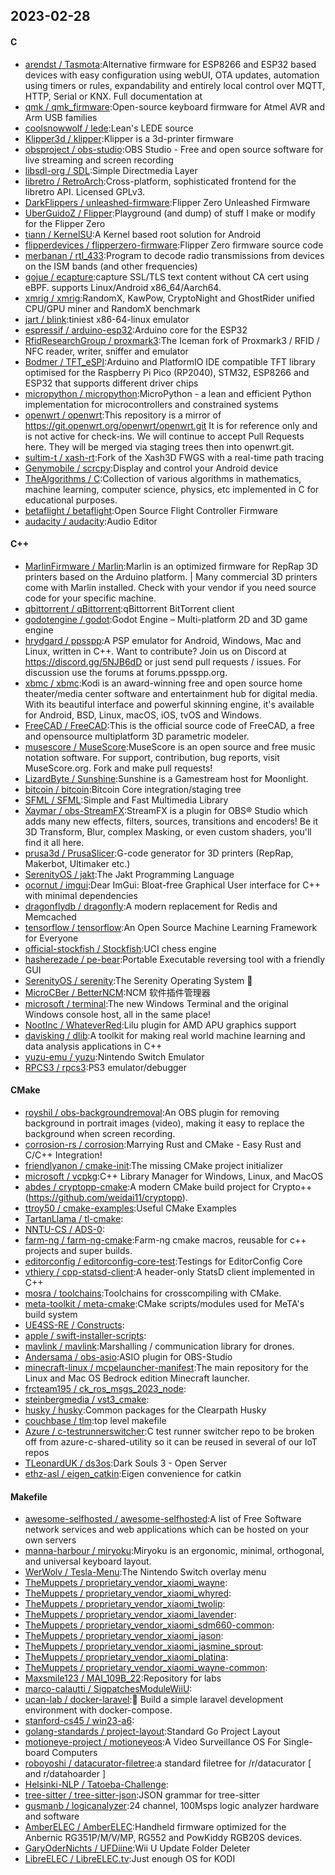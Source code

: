 ## 2023-02-28

#### C
* [arendst / Tasmota](https://github.com/arendst/Tasmota):Alternative firmware for ESP8266 and ESP32 based devices with easy configuration using webUI, OTA updates, automation using timers or rules, expandability and entirely local control over MQTT, HTTP, Serial or KNX. Full documentation at
* [qmk / qmk_firmware](https://github.com/qmk/qmk_firmware):Open-source keyboard firmware for Atmel AVR and Arm USB families
* [coolsnowwolf / lede](https://github.com/coolsnowwolf/lede):Lean's LEDE source
* [Klipper3d / klipper](https://github.com/Klipper3d/klipper):Klipper is a 3d-printer firmware
* [obsproject / obs-studio](https://github.com/obsproject/obs-studio):OBS Studio - Free and open source software for live streaming and screen recording
* [libsdl-org / SDL](https://github.com/libsdl-org/SDL):Simple Directmedia Layer
* [libretro / RetroArch](https://github.com/libretro/RetroArch):Cross-platform, sophisticated frontend for the libretro API. Licensed GPLv3.
* [DarkFlippers / unleashed-firmware](https://github.com/DarkFlippers/unleashed-firmware):Flipper Zero Unleashed Firmware
* [UberGuidoZ / Flipper](https://github.com/UberGuidoZ/Flipper):Playground (and dump) of stuff I make or modify for the Flipper Zero
* [tiann / KernelSU](https://github.com/tiann/KernelSU):A Kernel based root solution for Android
* [flipperdevices / flipperzero-firmware](https://github.com/flipperdevices/flipperzero-firmware):Flipper Zero firmware source code
* [merbanan / rtl_433](https://github.com/merbanan/rtl_433):Program to decode radio transmissions from devices on the ISM bands (and other frequencies)
* [gojue / ecapture](https://github.com/gojue/ecapture):capture SSL/TLS text content without CA cert using eBPF. supports Linux/Android x86_64/Aarch64.
* [xmrig / xmrig](https://github.com/xmrig/xmrig):RandomX, KawPow, CryptoNight and GhostRider unified CPU/GPU miner and RandomX benchmark
* [jart / blink](https://github.com/jart/blink):tiniest x86-64-linux emulator
* [espressif / arduino-esp32](https://github.com/espressif/arduino-esp32):Arduino core for the ESP32
* [RfidResearchGroup / proxmark3](https://github.com/RfidResearchGroup/proxmark3):The Iceman fork of Proxmark3 / RFID / NFC reader, writer, sniffer and emulator
* [Bodmer / TFT_eSPI](https://github.com/Bodmer/TFT_eSPI):Arduino and PlatformIO IDE compatible TFT library optimised for the Raspberry Pi Pico (RP2040), STM32, ESP8266 and ESP32 that supports different driver chips
* [micropython / micropython](https://github.com/micropython/micropython):MicroPython - a lean and efficient Python implementation for microcontrollers and constrained systems
* [openwrt / openwrt](https://github.com/openwrt/openwrt):This repository is a mirror of https://git.openwrt.org/openwrt/openwrt.git It is for reference only and is not active for check-ins. We will continue to accept Pull Requests here. They will be merged via staging trees then into openwrt.git.
* [sultim-t / xash-rt](https://github.com/sultim-t/xash-rt):Fork of the Xash3D FWGS with a real-time path tracing
* [Genymobile / scrcpy](https://github.com/Genymobile/scrcpy):Display and control your Android device
* [TheAlgorithms / C](https://github.com/TheAlgorithms/C):Collection of various algorithms in mathematics, machine learning, computer science, physics, etc implemented in C for educational purposes.
* [betaflight / betaflight](https://github.com/betaflight/betaflight):Open Source Flight Controller Firmware
* [audacity / audacity](https://github.com/audacity/audacity):Audio Editor

#### C++
* [MarlinFirmware / Marlin](https://github.com/MarlinFirmware/Marlin):Marlin is an optimized firmware for RepRap 3D printers based on the Arduino platform. | Many commercial 3D printers come with Marlin installed. Check with your vendor if you need source code for your specific machine.
* [qbittorrent / qBittorrent](https://github.com/qbittorrent/qBittorrent):qBittorrent BitTorrent client
* [godotengine / godot](https://github.com/godotengine/godot):Godot Engine – Multi-platform 2D and 3D game engine
* [hrydgard / ppsspp](https://github.com/hrydgard/ppsspp):A PSP emulator for Android, Windows, Mac and Linux, written in C++. Want to contribute? Join us on Discord at https://discord.gg/5NJB6dD or just send pull requests / issues. For discussion use the forums at forums.ppsspp.org.
* [xbmc / xbmc](https://github.com/xbmc/xbmc):Kodi is an award-winning free and open source home theater/media center software and entertainment hub for digital media. With its beautiful interface and powerful skinning engine, it's available for Android, BSD, Linux, macOS, iOS, tvOS and Windows.
* [FreeCAD / FreeCAD](https://github.com/FreeCAD/FreeCAD):This is the official source code of FreeCAD, a free and opensource multiplatform 3D parametric modeler.
* [musescore / MuseScore](https://github.com/musescore/MuseScore):MuseScore is an open source and free music notation software. For support, contribution, bug reports, visit MuseScore.org. Fork and make pull requests!
* [LizardByte / Sunshine](https://github.com/LizardByte/Sunshine):Sunshine is a Gamestream host for Moonlight.
* [bitcoin / bitcoin](https://github.com/bitcoin/bitcoin):Bitcoin Core integration/staging tree
* [SFML / SFML](https://github.com/SFML/SFML):Simple and Fast Multimedia Library
* [Xaymar / obs-StreamFX](https://github.com/Xaymar/obs-StreamFX):StreamFX is a plugin for OBS® Studio which adds many new effects, filters, sources, transitions and encoders! Be it 3D Transform, Blur, complex Masking, or even custom shaders, you'll find it all here.
* [prusa3d / PrusaSlicer](https://github.com/prusa3d/PrusaSlicer):G-code generator for 3D printers (RepRap, Makerbot, Ultimaker etc.)
* [SerenityOS / jakt](https://github.com/SerenityOS/jakt):The Jakt Programming Language
* [ocornut / imgui](https://github.com/ocornut/imgui):Dear ImGui: Bloat-free Graphical User interface for C++ with minimal dependencies
* [dragonflydb / dragonfly](https://github.com/dragonflydb/dragonfly):A modern replacement for Redis and Memcached
* [tensorflow / tensorflow](https://github.com/tensorflow/tensorflow):An Open Source Machine Learning Framework for Everyone
* [official-stockfish / Stockfish](https://github.com/official-stockfish/Stockfish):UCI chess engine
* [hasherezade / pe-bear](https://github.com/hasherezade/pe-bear):Portable Executable reversing tool with a friendly GUI
* [SerenityOS / serenity](https://github.com/SerenityOS/serenity):The Serenity Operating System
🐞
* [MicroCBer / BetterNCM](https://github.com/MicroCBer/BetterNCM):NCM 软件插件管理器
* [microsoft / terminal](https://github.com/microsoft/terminal):The new Windows Terminal and the original Windows console host, all in the same place!
* [NootInc / WhateverRed](https://github.com/NootInc/WhateverRed):Lilu plugin for AMD APU graphics support
* [davisking / dlib](https://github.com/davisking/dlib):A toolkit for making real world machine learning and data analysis applications in C++
* [yuzu-emu / yuzu](https://github.com/yuzu-emu/yuzu):Nintendo Switch Emulator
* [RPCS3 / rpcs3](https://github.com/RPCS3/rpcs3):PS3 emulator/debugger

#### CMake
* [royshil / obs-backgroundremoval](https://github.com/royshil/obs-backgroundremoval):An OBS plugin for removing background in portrait images (video), making it easy to replace the background when screen recording.
* [corrosion-rs / corrosion](https://github.com/corrosion-rs/corrosion):Marrying Rust and CMake - Easy Rust and C/C++ Integration!
* [friendlyanon / cmake-init](https://github.com/friendlyanon/cmake-init):The missing CMake project initializer
* [microsoft / vcpkg](https://github.com/microsoft/vcpkg):C++ Library Manager for Windows, Linux, and MacOS
* [abdes / cryptopp-cmake](https://github.com/abdes/cryptopp-cmake):A modern CMake build project for Crypto++ (https://github.com/weidai11/cryptopp).
* [ttroy50 / cmake-examples](https://github.com/ttroy50/cmake-examples):Useful CMake Examples
* [TartanLlama / tl-cmake](https://github.com/TartanLlama/tl-cmake):
* [NNTU-CS / ADS-0](https://github.com/NNTU-CS/ADS-0):
* [farm-ng / farm-ng-cmake](https://github.com/farm-ng/farm-ng-cmake):Farm-ng cmake macros, reusable for c++ projects and super builds.
* [editorconfig / editorconfig-core-test](https://github.com/editorconfig/editorconfig-core-test):Testings for EditorConfig Core
* [vthiery / cpp-statsd-client](https://github.com/vthiery/cpp-statsd-client):A header-only StatsD client implemented in C++
* [mosra / toolchains](https://github.com/mosra/toolchains):Toolchains for crosscompiling with CMake.
* [meta-toolkit / meta-cmake](https://github.com/meta-toolkit/meta-cmake):CMake scripts/modules used for MeTA's build system
* [UE4SS-RE / Constructs](https://github.com/UE4SS-RE/Constructs):
* [apple / swift-installer-scripts](https://github.com/apple/swift-installer-scripts):
* [mavlink / mavlink](https://github.com/mavlink/mavlink):Marshalling / communication library for drones.
* [Andersama / obs-asio](https://github.com/Andersama/obs-asio):ASIO plugin for OBS-Studio
* [minecraft-linux / mcpelauncher-manifest](https://github.com/minecraft-linux/mcpelauncher-manifest):The main repository for the Linux and Mac OS Bedrock edition Minecraft launcher.
* [frcteam195 / ck_ros_msgs_2023_node](https://github.com/frcteam195/ck_ros_msgs_2023_node):
* [steinbergmedia / vst3_cmake](https://github.com/steinbergmedia/vst3_cmake):
* [husky / husky](https://github.com/husky/husky):Common packages for the Clearpath Husky
* [couchbase / tlm](https://github.com/couchbase/tlm):top level makefile
* [Azure / c-testrunnerswitcher](https://github.com/Azure/c-testrunnerswitcher):C test runner switcher repo to be broken off from azure-c-shared-utility so it can be reused in several of our IoT repos
* [TLeonardUK / ds3os](https://github.com/TLeonardUK/ds3os):Dark Souls 3 - Open Server
* [ethz-asl / eigen_catkin](https://github.com/ethz-asl/eigen_catkin):Eigen convenience for catkin

#### Makefile
* [awesome-selfhosted / awesome-selfhosted](https://github.com/awesome-selfhosted/awesome-selfhosted):A list of Free Software network services and web applications which can be hosted on your own servers
* [manna-harbour / miryoku](https://github.com/manna-harbour/miryoku):Miryoku is an ergonomic, minimal, orthogonal, and universal keyboard layout.
* [WerWolv / Tesla-Menu](https://github.com/WerWolv/Tesla-Menu):The Nintendo Switch overlay menu
* [TheMuppets / proprietary_vendor_xiaomi_wayne](https://github.com/TheMuppets/proprietary_vendor_xiaomi_wayne):
* [TheMuppets / proprietary_vendor_xiaomi_whyred](https://github.com/TheMuppets/proprietary_vendor_xiaomi_whyred):
* [TheMuppets / proprietary_vendor_xiaomi_twolip](https://github.com/TheMuppets/proprietary_vendor_xiaomi_twolip):
* [TheMuppets / proprietary_vendor_xiaomi_lavender](https://github.com/TheMuppets/proprietary_vendor_xiaomi_lavender):
* [TheMuppets / proprietary_vendor_xiaomi_sdm660-common](https://github.com/TheMuppets/proprietary_vendor_xiaomi_sdm660-common):
* [TheMuppets / proprietary_vendor_xiaomi_jason](https://github.com/TheMuppets/proprietary_vendor_xiaomi_jason):
* [TheMuppets / proprietary_vendor_xiaomi_jasmine_sprout](https://github.com/TheMuppets/proprietary_vendor_xiaomi_jasmine_sprout):
* [TheMuppets / proprietary_vendor_xiaomi_platina](https://github.com/TheMuppets/proprietary_vendor_xiaomi_platina):
* [TheMuppets / proprietary_vendor_xiaomi_wayne-common](https://github.com/TheMuppets/proprietary_vendor_xiaomi_wayne-common):
* [Maxsmile123 / MAI_109B_22](https://github.com/Maxsmile123/MAI_109B_22):Repository for labs
* [marco-calautti / SigpatchesModuleWiiU](https://github.com/marco-calautti/SigpatchesModuleWiiU):
* [ucan-lab / docker-laravel](https://github.com/ucan-lab/docker-laravel):🐳
Build a simple laravel development environment with docker-compose.
* [stanford-cs45 / win23-a6](https://github.com/stanford-cs45/win23-a6):
* [golang-standards / project-layout](https://github.com/golang-standards/project-layout):Standard Go Project Layout
* [motioneye-project / motioneyeos](https://github.com/motioneye-project/motioneyeos):A Video Surveillance OS For Single-board Computers
* [roboyoshi / datacurator-filetree](https://github.com/roboyoshi/datacurator-filetree):a standard filetree for /r/datacurator [ and r/datahoarder ]
* [Helsinki-NLP / Tatoeba-Challenge](https://github.com/Helsinki-NLP/Tatoeba-Challenge):
* [tree-sitter / tree-sitter-json](https://github.com/tree-sitter/tree-sitter-json):JSON grammar for tree-sitter
* [gusmanb / logicanalyzer](https://github.com/gusmanb/logicanalyzer):24 channel, 100Msps logic analyzer hardware and software
* [AmberELEC / AmberELEC](https://github.com/AmberELEC/AmberELEC):Handheld firmware optimized for the Anbernic RG351P/M/V/MP, RG552 and PowKiddy RGB20S devices.
* [GaryOderNichts / UFDiine](https://github.com/GaryOderNichts/UFDiine):Wii U Update Folder Deleter
* [LibreELEC / LibreELEC.tv](https://github.com/LibreELEC/LibreELEC.tv):Just enough OS for KODI
